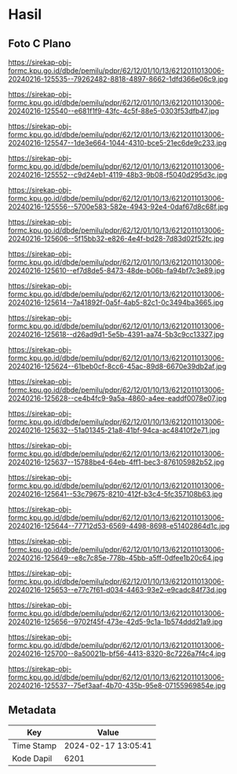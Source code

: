 # Hasil

## Foto C Plano

https://sirekap-obj-formc.kpu.go.id/dbde/pemilu/pdpr/62/12/01/10/13/6212011013006-20240216-125535--79262482-8818-4897-8662-1dfd366e06c9.jpg

https://sirekap-obj-formc.kpu.go.id/dbde/pemilu/pdpr/62/12/01/10/13/6212011013006-20240216-125540--e681f1f9-43fc-4c5f-88e5-0303f53dfb47.jpg

https://sirekap-obj-formc.kpu.go.id/dbde/pemilu/pdpr/62/12/01/10/13/6212011013006-20240216-125547--1de3e664-1044-4310-bce5-21ec6de9c233.jpg

https://sirekap-obj-formc.kpu.go.id/dbde/pemilu/pdpr/62/12/01/10/13/6212011013006-20240216-125552--c9d24eb1-4119-48b3-9b08-f5040d295d3c.jpg

https://sirekap-obj-formc.kpu.go.id/dbde/pemilu/pdpr/62/12/01/10/13/6212011013006-20240216-125556--5700e583-582e-4943-92e4-0daf67d8c68f.jpg

https://sirekap-obj-formc.kpu.go.id/dbde/pemilu/pdpr/62/12/01/10/13/6212011013006-20240216-125606--5f15bb32-e826-4e4f-bd28-7d83d02f52fc.jpg

https://sirekap-obj-formc.kpu.go.id/dbde/pemilu/pdpr/62/12/01/10/13/6212011013006-20240216-125610--ef7d8de5-8473-48de-b06b-fa94bf7c3e89.jpg

https://sirekap-obj-formc.kpu.go.id/dbde/pemilu/pdpr/62/12/01/10/13/6212011013006-20240216-125614--7a41892f-0a5f-4ab5-82c1-0c3494ba3665.jpg

https://sirekap-obj-formc.kpu.go.id/dbde/pemilu/pdpr/62/12/01/10/13/6212011013006-20240216-125618--d26ad9d1-5e5b-4391-aa74-5b3c9cc13327.jpg

https://sirekap-obj-formc.kpu.go.id/dbde/pemilu/pdpr/62/12/01/10/13/6212011013006-20240216-125624--61beb0cf-8cc6-45ac-89d8-6670e39db2af.jpg

https://sirekap-obj-formc.kpu.go.id/dbde/pemilu/pdpr/62/12/01/10/13/6212011013006-20240216-125628--ce4b4fc9-9a5a-4860-a4ee-eaddf0078e07.jpg

https://sirekap-obj-formc.kpu.go.id/dbde/pemilu/pdpr/62/12/01/10/13/6212011013006-20240216-125632--51a01345-21a8-41bf-94ca-ac48410f2e71.jpg

https://sirekap-obj-formc.kpu.go.id/dbde/pemilu/pdpr/62/12/01/10/13/6212011013006-20240216-125637--15788be4-64eb-4ff1-bec3-876105982b52.jpg

https://sirekap-obj-formc.kpu.go.id/dbde/pemilu/pdpr/62/12/01/10/13/6212011013006-20240216-125641--53c79675-8210-412f-b3c4-5fc357108b63.jpg

https://sirekap-obj-formc.kpu.go.id/dbde/pemilu/pdpr/62/12/01/10/13/6212011013006-20240216-125644--77712d53-6569-4498-8698-e51402864d1c.jpg

https://sirekap-obj-formc.kpu.go.id/dbde/pemilu/pdpr/62/12/01/10/13/6212011013006-20240216-125649--e8c7c85e-778b-45bb-a5ff-0dfee1b20c64.jpg

https://sirekap-obj-formc.kpu.go.id/dbde/pemilu/pdpr/62/12/01/10/13/6212011013006-20240216-125653--e77c7f61-d034-4463-93e2-e9cadc84f73d.jpg

https://sirekap-obj-formc.kpu.go.id/dbde/pemilu/pdpr/62/12/01/10/13/6212011013006-20240216-125656--9702f45f-473e-42d5-9c1a-1b574ddd21a9.jpg

https://sirekap-obj-formc.kpu.go.id/dbde/pemilu/pdpr/62/12/01/10/13/6212011013006-20240216-125700--8a50021b-bf56-4413-8320-8c7226a7f4c4.jpg

https://sirekap-obj-formc.kpu.go.id/dbde/pemilu/pdpr/62/12/01/10/13/6212011013006-20240216-125537--75ef3aaf-4b70-435b-95e8-07155969854e.jpg


## Metadata

| Key        | Value               |
| ---------- | ------------------- |
| Time Stamp | 2024-02-17 13:05:41 |
| Kode Dapil | 6201                |



